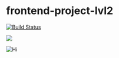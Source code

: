 # frontend-project-lvl2

[![Build Status](https://travis-ci.org/kazakova-liza/frontend-project-lvl2.svg?branch=master)](https://travis-ci.org/kazakova-liza/frontend-project-lvl2)

![](https://github.com/kazakova-liza/frontend-project-lvl2/workflows/master/badge.svg)

![Hi](https://github.com/kazakova-liza/frontend-project-lvl2/badge.svg?branch=master)
